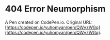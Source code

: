 # 404 Error Neumorphism

A Pen created on CodePen.io. Original URL: [https://codepen.io/yuhomyan/pen/QWyzWGq](https://codepen.io/yuhomyan/pen/QWyzWGq).

